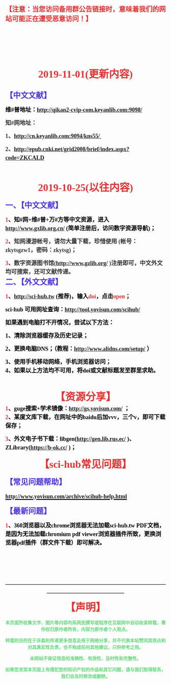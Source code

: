 <h2 style="font-family:&quot;color:#333333;font-size:31.5px;background-color:#FFFFFF;text-align:center;">
	<span style="color:#E53333;font-family:-apple-system, BlinkMacSystemFont, &quot;font-size:16px;background-color:#FFFFFF;">【注意：当您访问备用群公告链接时，意味着我们的网站可能正在遭受恶意访问！】</span>
</h2>
<br />
<br />
<div id="spider_list" style="padding:0px;margin:0px;color:#333333;font-family:&quot;font-size:14px;background-color:#FFFFFF;">
	<p>
		<br />
	</p>
	<h1 style="font-family:inherit;color:inherit;font-size:38.5px;text-align:center;">
		<span style="color:#E53333;font-family:微软雅黑, Tahoma, 宋体;font-size:32px;line-height:1.5;">2019-11-01(更新内容)</span>
	</h1>
<span style="color:#4C33E5;font-family:微软雅黑, Tahoma, 宋体;font-size:18px;line-height:22px;">
	<div style="padding:0px;margin:0px;">
		<strong><span style="font-size:24px;line-height:1.5;">【中文文献】</span></strong>
	</div>
</span>
	<p>
		<span style="color:#000000;font-family:微软雅黑, Tahoma, 宋体;font-size:18px;line-height:1.5;"><strong>维#普地址：<a href="http://qikan2-cvip-com.keyanlib.com:9098/" target="_blank">http://qikan2-cvip-com.keyanlib.com:9098/</a></strong></span>
	</p>
	<p>
		<span style="font-family:微软雅黑, Tahoma, 宋体;font-size:18px;line-height:1.5;"><strong>知#网地址：</strong></span>
	</p>
	<p>
		<span style="font-family:微软雅黑, Tahoma, 宋体;font-size:18px;line-height:1.5;"><strong>1、<a href="http://cn.keyanlib.com:9094/kns55/" target="_blank">http://cn.keyanlib.com:9094/kns55/&nbsp;</a></strong></span>
	</p>
	<p>
		<span style="font-family:微软雅黑, Tahoma, 宋体;font-size:18px;line-height:1.5;"><strong>2、<a href="http://epub.cnki.net/grid2008/brief/index.aspx?code=ZKCALD" target="_blank">http://epub.cnki.net/grid2008/brief/index.aspx?code=ZKCALD</a></strong></span><a href="http://epub.cnki.net/grid2008/brief/index.aspx?code=ZKCALD" target="_blank"></a>
	</p>
	<p>
		<span style="font-family:微软雅黑, Tahoma, 宋体;font-size:18px;line-height:1.5;"><strong><br />
</strong></span>
	</p>
<span><span>
	<div style="padding:0px;margin:0px;text-align:center;">
		<span style="font-size:32px;color:#E53333;line-height:1.5;"><strong>2019-10-25(以往内容)</strong></span>
	</div>
</span></span>
	<p>
		<span style="color:#808080;font-family:微软雅黑, Tahoma, 宋体;line-height:22px;"><span style="font-size:24px;color:#4C33E5;line-height:1.5;"><strong>一、</strong></span><span style="color:#4C33E5;font-size:24px;line-height:1.5;"><strong>【中文文献】</strong></span></span>
	</p>
	<p>
		<span style="color:#808080;font-family:微软雅黑, Tahoma, 宋体;font-size:18px;line-height:22px;"><strong><span style="color:#000000;"><span style="color:#E53333;line-height:1.5;">1</span><span style="line-height:1.5;">、知#网+维#普+万#方等中文资源，进入</span></span></strong><strong><span style="color:#000000;line-height:1.5;"><a href="http://www.gxlib.org.cn/" target="_blank"><span>http://www.gxlib.org.cn/</span></a>&nbsp;</span></strong><strong><span style="color:#000000;"></span></strong><strong><span style="color:#000000;line-height:1.5;">(简单注册后，访问数字资源导航)；</span></strong></span>
	</p>
	<p>
		<span><span style="font-size:18px;"><b><span style="color:#E53333;line-height:1.5;">2</span><span style="line-height:1.5;">、</span><b><span style="line-height:1.5;">知网漫游帐号，请勿大量下载，珍惜使用 (帐号：zkytsgzw1，密码：zkytsg)</span></b><span style="line-height:1.5;">；</span></b></span></span>
	</p>
	<p>
		<span><span style="font-size:18px;"><b><span style="color:#E53333;line-height:1.5;">3</span><span style="line-height:1.5;">、</span><strong><span style="line-height:1.5;"><span>数字资源图书馆(</span><a href="http://www.gzlib.org/" target="_blank"><span>http://www.gzlib.org/</span></a><span>&nbsp;)注册即可，中文外文均可搜索，还可文献传递</span></span></strong><span style="line-height:1.5;">。</span><br />
</b></span></span><span style="color:#808080;font-family:微软雅黑, Tahoma, 宋体;font-size:18px;line-height:22px;"><strong><span style="color:#4C33E5;font-size:24px;line-height:1.5;">二、</span></strong><span style="color:#4C33E5;font-size:24px;line-height:1.5;"><strong>【外文文献】</strong></span><strong><span style="color:#4C33E5;"></span></strong></span>
	</p>
	<p>
		<span style="color:#000000;font-family:微软雅黑, Tahoma, 宋体;font-size:18px;line-height:22px;"><strong><span style="color:#E53333;line-height:1.5;">1</span><span style="line-height:1.5;"><span>、</span><a href="http://sci-hub.tw/" target="_blank"><span>http://sci-hub.tw</span></a><span>&nbsp;(推荐)，输入</span></span><span style="color:#E53333;line-height:1.5;">doi</span><span style="line-height:1.5;">，点击</span><span style="color:#E53333;"><span style="line-height:1.5;">open</span><span style="color:#000000;line-height:1.5;">；</span></span></strong></span>
	</p>
	<p>
		<span style="color:#000000;font-family:微软雅黑, Tahoma, 宋体;font-size:18px;line-height:22px;"><strong><span style="color:#E53333;"><span style="color:#000000;line-height:1.5;"><span>sci-hub 可用网址查询：</span><a href="http://tool.yovisun.com/scihub/" target="_blank"><span>http://tool.yovisun.com/scihub/</span></a><span></span></span></span></strong></span>
	</p>
	<p>
		<span style="color:#000000;font-family:微软雅黑, Tahoma, 宋体;font-size:18px;line-height:1.5;"><strong>如果遇到电脑打不开情况，尝试以下方法：</strong></span>
	</p>
	<p>
		<span style="color:#000000;font-family:微软雅黑, Tahoma, 宋体;font-size:18px;line-height:1.5;"><strong>1、清除浏览器缓存及历史记录；</strong></span>
	</p>
	<p>
		<span style="color:#000000;font-family:微软雅黑, Tahoma, 宋体;font-size:18px;line-height:1.5;"><strong><span>2、更换电脑DNS；（教程：</span><a href="http://www.alidns.com/setup/" target="_blank"><span>http://www.alidns.com/setup/</span></a><span>&nbsp;）</span></strong></span>
	</p>
	<p>
		<span style="color:#000000;font-family:微软雅黑, Tahoma, 宋体;font-size:18px;line-height:1.5;"><strong>3、使用手机移动网络，手机浏览器访问；</strong></span><br />
<span style="color:#000000;font-family:微软雅黑, Tahoma, 宋体;font-size:18px;line-height:1.5;"><strong>4、如果以上方法均不可用，将doi或文献标题发至群里求助。</strong></span>
	</p>
	<p>
		<br />
	</p>
	<div style="padding:0px;margin:0px;text-align:center;">
		<b><span style="font-size:32px;color:#E53333;line-height:1.5;">【资源分享】</span></b>
	</div>
<span style="color:#000000;font-family:微软雅黑, Tahoma, 宋体;font-size:18px;"><strong><span style="color:#E53333;line-height:1.5;">1</span><span style="line-height:1.5;"><span>、guge搜索+学术镜像：</span><a href="http://gs.yovisun.com/" target="_blank"><span>http://gs.yovisun.com/</span></a><span>&nbsp;；</span></span></strong></span><br />
<span style="color:#000000;font-family:微软雅黑, Tahoma, 宋体;font-size:18px;"><strong><span style="color:#E53333;line-height:1.5;">2</span><span style="line-height:1.5;">、某度文库下载，在网址中的baidu后加vvv，三个v，即可下载保存；</span></strong></span><br />
	<p>
		<span style="color:#000000;font-family:微软雅黑, Tahoma, 宋体;font-size:18px;"><strong><span style="color:#E53333;line-height:1.5;">3</span><span style="line-height:1.5;"><span>、外文电子书下载：libgen(</span><a href="http://gen.lib.rus.ec/" target="_blank"><span>http://gen.lib.rus.ec/</span></a><span>&nbsp;)、ZLibrary(</span><a href="https://b-ok.cc/" target="_blank"><span>https://b-ok.cc/</span></a><span>&nbsp;)；</span></span></strong></span>
	</p>
	<p style="text-align:center;">
		<span style="color:#000000;font-family:微软雅黑, Tahoma, 宋体;font-size:18px;"><strong><b><span style="font-size:32px;color:#E53333;line-height:1.5;">【sci-hub常见问题】</span></b><br />
</strong></span>
	</p>
	<p>
		<span style="color:#000000;font-family:微软雅黑, Tahoma, 宋体;font-size:18px;"><strong><b><span style="font-size:32px;color:#E53333;line-height:1.5;"><span style="font-size:24px;color:#4C33E5;">【</span><span style="font-size:24px;color:#4C33E5;">常见问题帮助】</span></span></b></strong></span>
	</p>
	<p>
		<span style="color:#000000;font-family:微软雅黑, Tahoma, 宋体;font-size:18px;"><strong><b><span style="font-size:32px;color:#E53333;line-height:1.5;"><a href="http://www.yovisun.com/archive/scihub-help.html" target="_blank"><span style="font-size:18px;">http://www.yovisun.com/archive/scihub-help.html</span></a><span style="font-size:18px;"></span></span></b></strong></span>
	</p>
	<p>
		<span style="color:#000000;font-family:微软雅黑, Tahoma, 宋体;font-size:18px;"><strong><b><span style="font-size:32px;color:#E53333;line-height:1.5;"><span style="font-size:18px;"><strong><b><span style="font-size:32px;line-height:1.5;"><span style="font-size:24px;color:#4C33E5;">【最新</span><span style="font-size:24px;color:#4C33E5;">问题】</span></span></b></strong><br />
</span></span></b></strong></span>
	</p>
	<p>
		<span style="color:#000000;font-family:微软雅黑, Tahoma, 宋体;font-size:18px;"><strong><span style="color:#E53333;line-height:1.5;">1</span><span style="line-height:1.5;">、360浏览器以及chrome浏览器无法加载sci-hub.tw PDF文档，是因为无法加载chromium pdf viewer浏览器插件所致，更换浏览器pdf插件（群文件下载）即可解决。</span><br />
</strong></span>
	</p>
	<p>
		<span style="color:#000000;font-family:微软雅黑, Tahoma, 宋体;font-size:18px;"><strong><span style="line-height:1.5;"><br />
</span></strong></span>
	</p>
	<p>
		<span style="color:#000000;font-family:微软雅黑, Tahoma, 宋体;font-size:18px;"><strong><span style="line-height:1.5;"><br />
</span></strong></span>
	</p>
	<p style="text-align:center;">
		<span style="color:#000000;font-family:微软雅黑, Tahoma, 宋体;font-size:18px;"><strong><span style="line-height:1.5;">___________________________________________________________________________________</span></strong></span>
	</p>
	<p style="text-align:center;">
		<span style="color:#000000;font-family:微软雅黑, Tahoma, 宋体;font-size:18px;"><strong><strong><b><span style="font-size:32px;color:#E53333;line-height:1.5;">【声明】</span></b></strong></strong></span>
	</p>
	<p style="text-align:center;">
		<strong><span style="color:#60D978;line-height:1.5;">本页面所收集文字、图片等内容均系网民撰写或程序在互联网中自动收录转载，著作权归原作者所有，内容为原作者个人观点。</span></strong>
	</p>
	<p style="text-align:center;">
		<strong><span style="color:#60D978;line-height:1.5;">转载的目的在于非盈利传递更多信息及用于网络分享，并不代表本站赞同其观点和对其真实性负责，也不构成任何其他建议，只供参考之用。</span></strong>
	</p>
	<p style="text-align:center;">
		<strong><span style="color:#60D978;line-height:1.5;">本网站不保证信息的准确性、有效性、及时性和完整性。</span></strong>
	</p>
	<p style="text-align:center;">
		<strong><span style="color:#60D978;line-height:1.5;">如果您发现本页面上有侵犯您的知识产权的作品和其它问题，请与我们取得联系，我们会及时修改或删除。</span></strong>
	</p>
</div>
